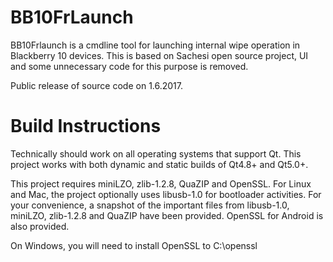 BB10FrLaunch
=======
BB10Frlaunch is a cmdline tool for launching internal wipe operation in Blackberry 10 devices. This is based on Sachesi open source project, UI and some unnecessary code for this purpose is removed.
 
Public release of source code on 1.6.2017.


Build Instructions
==================

Technically should work on all operating systems that support Qt. This project works with both dynamic and static builds of Qt4.8+ and Qt5.0+.

This project requires miniLZO, zlib-1.2.8, QuaZIP and OpenSSL.
For Linux and Mac, the project optionally uses libusb-1.0 for bootloader activities.
For your convenience, a snapshot of the important files from libusb-1.0, miniLZO, zlib-1.2.8 and QuaZIP have been provided. OpenSSL for Android is also provided.

On Windows, you will need to install OpenSSL to C:\openssl
